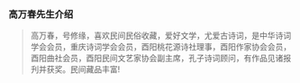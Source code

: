 ### 高万春先生介绍

> 高万春，号修缘，喜欢民间民俗收藏，爱好文学，尤爱古诗词，是中华诗词学会会员，重庆诗词学会会员，酉阳桃花源诗社理事，酉阳作家协会会员，酉阳曲社会员，酉阳民间文艺家协会副主席，孔子诗词顾问，有作品见诸报刋并获奖。民间藏品丰富!

